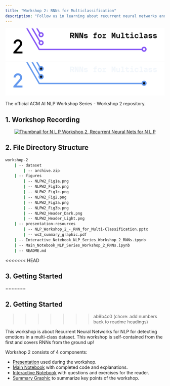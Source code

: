 ```yaml
---
title: "Workshop 2: RNNs for Multiclassification"
description: "Follow us in learning about recurrent neural networks and how to use them in NLP to detect emotions from text"
---
```


![Header for Workshop 2: R N Ns for Multiclassification](./figures/NLPW2_Header_Light.png#gh-light-mode-only)
![Header for Workshop 2: R N Ns for Multiclassification](./figures/NLPW2_Header_Dark.png#gh-dark-mode-only)

The official ACM AI NLP Workshop Series - Workshop 2 repository.

## 1. Workshop Recording

<div align="center">
<a href="https://www.youtube.com/watch?v=A8Plt878Vyo&ab_channel=ACMatUCSanDiego">
<img
    src="https://i.ytimg.com/vi/A8Plt878Vyo/hqdefault.jpg?sqp=-oaymwEbCKgBEF5IVfKriqkDDggBFQAAiEIYAXABwAEG"
    alt="Thumbnail for N L P Workshop 2, Recurrent Neural Nets for N L P"
    width="500px"
/>
</a>
</div>


## 2. File Directory Structure

```bash
workshop-2
    | -- dataset
        | -- archive.zip
    | -- figures
        | -- NLPW2_Fig1a.png
        | -- NLPW2_Fig1b.png
        | -- NLPW2_Fig1c.png
        | -- NLPW2_Fig2.png
        | -- NLPW2_Fig3a.png
        | -- NLPW2_Fig3b.png
        | -- NLPW2_Header_Dark.png
        | -- NLPW2_Header_Light.png
    | -- presentation-resources
        | -- NLP_Workshop_2_-_RNN_for_Multi-Classification.pptx
        | -- ws2_summary_graphic.pdf
    | -- Interactive_Notebook_NLP_Series_Workshop_2_RNNs.ipynb
    | -- Main_Notebook_NLP_Series_Workshop_2_RNNs.ipynb
    | -- README.md

```

<<<<<<< HEAD
## 3. Getting Started
=======
## 2. Getting Started
>>>>>>> ab9b4c0 (chore: add numbers back to readme headings)

This workshop is about Recurrent Neural Networks for NLP for detecting emotions in a multi-class dataset. This workshop is self-contained from the first and covers RNNs from the ground up!

Workshop 2 consists of 4 components:
- [Presentation](./presentation-resources/NLP_Workshop_2_-_RNN_for_Multi-Classification.pptx) used during the workshop.
- [Main Notebook](./NLP_WS2_Main.ipynb) with completed code and explanations.
- [Interactive Notebook](./NLP_WS2_Interactive.ipynb) with questions and exercises for the reader.
- [Summary Graphic](./presentation-resources/ws2_summary_graphic.pdf) to summarize key points of the workshop.

